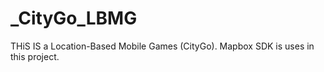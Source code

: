 # _CityGo_LBMG

THiS IS a Location-Based Mobile Games (CityGo). 
Mapbox SDK is uses in this project.
